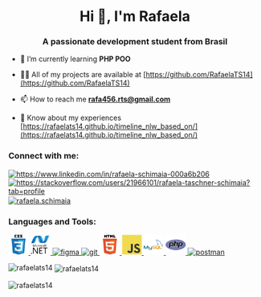 <h1 align="center">Hi 👋, I'm Rafaela</h1>
<h3 align="center">A passionate development student from Brasil</h3>


- 🌱 I’m currently learning **PHP POO**

- 👨‍💻 All of my projects are available at [https://github.com/RafaelaTS14](https://github.com/RafaelaTS14)

- 📫 How to reach me **rafa456.rts@gmail.com**

- 📄 Know about my experiences [https://rafaelats14.github.io/timeline_nlw_based_on/](https://rafaelats14.github.io/timeline_nlw_based_on/)

<h3 align="left">Connect with me:</h3>
<p align="left">
<a href="https://linkedin.com/in/https://www.linkedin.com/in/rafaela-schimaia-000a6b206" target="blank"><img align="center" src="https://raw.githubusercontent.com/rahuldkjain/github-profile-readme-generator/master/src/images/icons/Social/linked-in-alt.svg" alt="https://www.linkedin.com/in/rafaela-schimaia-000a6b206" height="30" width="40" /></a>
<a href="https://stackoverflow.com/users/https://stackoverflow.com/users/21966101/rafaela-taschner-schimaia?tab=profile" target="blank"><img align="center" src="https://raw.githubusercontent.com/rahuldkjain/github-profile-readme-generator/master/src/images/icons/Social/stack-overflow.svg" alt="https://stackoverflow.com/users/21966101/rafaela-taschner-schimaia?tab=profile" height="30" width="40" /></a>
<a href="https://instagram.com/rafaela.schimaia" target="blank"><img align="center" src="https://raw.githubusercontent.com/rahuldkjain/github-profile-readme-generator/master/src/images/icons/Social/instagram.svg" alt="rafaela.schimaia" height="30" width="40" /></a>
</p>

<h3 align="left">Languages and Tools:</h3>
<p align="left"> <a href="https://www.w3schools.com/css/" target="_blank" rel="noreferrer"> <img src="https://raw.githubusercontent.com/devicons/devicon/master/icons/css3/css3-original-wordmark.svg" alt="css3" width="40" height="40"/> </a> <a href="https://dotnet.microsoft.com/" target="_blank" rel="noreferrer"> <img src="https://raw.githubusercontent.com/devicons/devicon/master/icons/dot-net/dot-net-original-wordmark.svg" alt="dotnet" width="40" height="40"/> </a> <a href="https://www.figma.com/" target="_blank" rel="noreferrer"> <img src="https://www.vectorlogo.zone/logos/figma/figma-icon.svg" alt="figma" width="40" height="40"/> </a> <a href="https://git-scm.com/" target="_blank" rel="noreferrer"> <img src="https://www.vectorlogo.zone/logos/git-scm/git-scm-icon.svg" alt="git" width="40" height="40"/> </a> <a href="https://www.w3.org/html/" target="_blank" rel="noreferrer"> <img src="https://raw.githubusercontent.com/devicons/devicon/master/icons/html5/html5-original-wordmark.svg" alt="html5" width="40" height="40"/> </a> <a href="https://developer.mozilla.org/en-US/docs/Web/JavaScript" target="_blank" rel="noreferrer"> <img src="https://raw.githubusercontent.com/devicons/devicon/master/icons/javascript/javascript-original.svg" alt="javascript" width="40" height="40"/> </a> <a href="https://www.mysql.com/" target="_blank" rel="noreferrer"> <img src="https://raw.githubusercontent.com/devicons/devicon/master/icons/mysql/mysql-original-wordmark.svg" alt="mysql" width="40" height="40"/> </a> <a href="https://www.php.net" target="_blank" rel="noreferrer"> <img src="https://raw.githubusercontent.com/devicons/devicon/master/icons/php/php-original.svg" alt="php" width="40" height="40"/> </a> <a href="https://postman.com" target="_blank" rel="noreferrer"> <img src="https://www.vectorlogo.zone/logos/getpostman/getpostman-icon.svg" alt="postman" width="40" height="40"/> </a> </p>

<p><img align="left" src="https://github-readme-stats.vercel.app/api/top-langs?username=rafaelats14&show_icons=true&locale=en&layout=compact" alt="rafaelats14" /></p>

<p>&nbsp;<img align="center" src="https://github-readme-stats.vercel.app/api?username=rafaelats14&show_icons=true&locale=en" alt="rafaelats14" /></p>

<p><img align="center" src="https://github-readme-streak-stats.herokuapp.com/?user=rafaelats14&" alt="rafaelats14" /></p>
